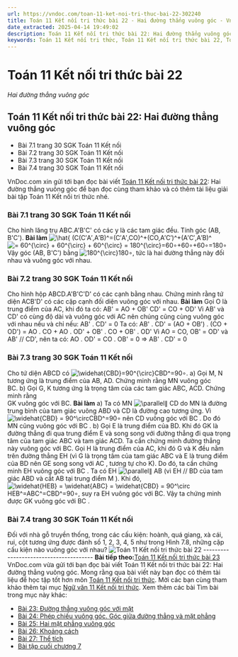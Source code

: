 ```yaml
---
url: https://vndoc.com/toan-11-ket-noi-tri-thuc-bai-22-302240
title: Toán 11 Kết nối tri thức bài 22 - Hai đường thẳng vuông góc - VnDoc.com
date_extracted: 2025-04-14 19:49:02
description: Toán 11 Kết nối tri thức bài 22: Hai đường thẳng vuông góc được VnDoc.com sưu tầm và xin gửi tới bạn đọc cùng tham khảo nhé.
keywords: Toán 11 Kết nối tri thức, Toán 11 Kết nối tri thức bài 22, Toán lớp 11 Kết nối tri thức, bài tập toán 11 Kết nối tri thức, giải sgk toán 11 Kết nối tri thức, giải toán 11 Kết nối tri thức, toán 11 KNTT, toán 11 Kết nối, toán 11, giải toán 11 Kết nối tri thức bài 22, Toán 11 Kết nối tri thức bài 22 Hai đường thẳng vuông góc, bài 22 Hai đường thẳng vuông góc, Hai đường thẳng vuông góc, giải Toán 11 Kết nối tri thức bài 22 Hai đường thẳng vuông góc
---
```


# Toán 11 Kết nối tri thức bài 22
_Hai đường thẳng vuông góc_
## Toán 11 Kết nối tri thức bài 22: Hai đường thẳng vuông góc
  * Bài 7.1 trang 30 SGK Toán 11 Kết nối
  * Bài 7.2 trang 30 SGK Toán 11 Kết nối
  * Bài 7.3 trang 30 SGK Toán 11 Kết nối
  * Bài 7.4 trang 30 SGK Toán 11 Kết nối

VnDoc.com xin gửi tới bạn đọc bài viết [Toán 11 Kết nối tri thức bài 22](<https://vndoc.com/toan-11-ket-noi-tri-thuc-bai-22-302240>): Hai đường thẳng vuông góc để bạn đọc cùng tham khảo và có thêm tài liệu giải bài tập Toán 11 Kết nối tri thức nhé.
### Bài 7.1 trang 30 SGK Toán 11 Kết nối
Cho hình lăng trụ ABC.A'B'C' có các y là các tam giác đều. Tính góc \(AB, B'C'\). 
**Bài làm**
![\\hat{ \(C](https://i.vdoc.vn/data/image/blank.png)\(C′A′,A′B\)^=\(C′A′,CO\)^+\(CO,A′C′\)^+\(A′C′,A′B\)^
![= 60^{\\circ} + 60^{\\circ} + 60^{\\circ} = 180^{\\circ}](https://i.vdoc.vn/data/image/blank.png)=60∘+60∘+60∘=180∘
Vậy góc \(AB, B'C'\) bằng ![180^{\\circ}](https://i.vdoc.vn/data/image/blank.png)180∘, tức là hai đường thẳng này đối nhau và vuông góc với nhau.
### Bài 7.2 trang 30 SGK Toán 11 Kết nối
Cho hình hộp ABCD.A'B'C'D' có các cạnh bằng nhau. Chứng minh rằng tứ diện ACB'D' có các cặp cạnh đối diện vuông góc với nhau.
**Bài làm**
Gọi O là trung điểm của AC, khi đó ta có:
AB' = AO + OB'
CD' = CO + OD'
Vì AB' và CD' có cùng độ dài và vuông góc với AC nên chúng cũng cùng vuông góc với nhau nếu và chỉ nếu:
AB' . CD' = 0
Ta có:
AB' . CD' = \(AO + OB'\) . \(CO + OD'\)
= AO . CO + AO . OD' + OB' . CO + OB' . OD'
Vì AO = CO, OB' = OD' và AB' // CD', nên ta có: AO . OD' = CO . OB' = 0
=> AB' . CD' = 0
### Bài 7.3 trang 30 SGK Toán 11 Kết nối
Cho tứ diện ABCD có ![\\widehat{CBD}=90^{\\circ}](https://i.vdoc.vn/data/image/blank.png)CBD^=90∘.
a\) Gọi M, N tương ứng là trung điểm của AB, AD. Chứng minh rằng MN vuông góc  
BC.
b\) Gọi G, K tương ứng là trọng tâm của các tam giác ABC, ACD. Chứng minh rằng  
GK vuông góc với BC.
**Bài làm**
a\) Ta có MN ![\\parallel](https://i.vdoc.vn/data/image/blank.png)∥ CD do MN là đường trung bình của tam giác vuông ABD và CD là đường cao tương ứng. Vì ![\\widehat{CBD} = 90^\\circ](https://i.vdoc.vn/data/image/blank.png)CBD^=90∘ nên CD vuông góc với BC . Do đó MN cũng vuông góc với BC .
b\) Gọi E là trung điểm của BD. Khi đó GK là đường thẳng đi qua trung điểm E và song song với đường thẳng đi qua trọng tâm của tam giác ABC và tam giác ACD. Ta cần chứng minh đường thẳng này vuông góc với BC.
Gọi H là trung điểm của AC, khi đó G và K đều nằm trên đường thẳng EH \(vì G là trọng tâm của tam giác ABC và E là trung điểm của BD nên GE song song với AC , tương tự cho K\). Do đó, ta cần chứng minh EH vuông góc với BC .
Ta có EH ![\\parallel](https://i.vdoc.vn/data/image/blank.png)∥ AB \(vì EH // BD của tam giác ABD và cắt AB tại trung điểm M \). Khi đó, ![\\widehat{HEB} = \\widehat{ABC} = \\widehat{CBD} = 90^\\circ](https://i.vdoc.vn/data/image/blank.png)HEB^=ABC^=CBD^=90∘, suy ra EH vuông góc với BC. Vậy ta chứng minh được GK vuông góc với BC .
### Bài 7.4 trang 30 SGK Toán 11 Kết nối
Đối với nhà gỗ truyền thống, trong các cấu kiện: hoành, quá giang, xà cái, rui, cột tương ứng được đánh số 1, 2, 3, 4, 5 như trong Hình 7.8, những cặp cấu kiện nào vuông góc với nhau?
![Toán 11 Kết nối tri thức bài 22](https://i.vdoc.vn/data/image/2023/07/31/toan-11-ket-noi-tri-thuc-bai-22-1.jpg)
\---------------------------------------
**Bài tiếp theo:**[Toán 11 Kết nối tri thức bài 23](<https://vndoc.com/toan-11-ket-noi-tri-thuc-bai-23-302241>)
VnDoc.com vừa gửi tới bạn đọc bài viết Toán 11 Kết nối tri thức bài 22: Hai đường thẳng vuông góc. Mong rằng qua bài viết này bạn đọc có thêm tài liệu để học tập tốt hơn môn [Toán 11 Kết nối tri thức](<https://vndoc.com/toan-11-ket-noi-tri-thuc>). Mời các bạn cùng tham khảo thêm tại mục [Ngữ văn 11 Kết nối tri thức](<https://vndoc.com/ngu-van-11-ket-noi-tri-thuc>).
Xem thêm các bài Tìm bài trong mục này khác:
  * [Bài 23: Đường thẳng vuông góc với mặt](</toan-11-ket-noi-tri-thuc-bai-23-302241>)
  * [Bài 24: Phép chiếu vuông góc. Góc giữa đường thẳng và mặt phẳng](</toan-11-ket-noi-tri-thuc-bai-24-302244>)
  * [Bài 25: Hai mặt phẳng vuông góc](</toan-11-ket-noi-tri-thuc-bai-25-302311>)
  * [Bài 26: Khoảng cách](</toan-11-ket-noi-tri-thuc-bai-26-302314>)
  * [Bài 27: Thể tích](</toan-11-ket-noi-tri-thuc-bai-27-302315>)
  * [Bài tập cuối chương 7](</toan-11-ket-noi-tri-thuc-bai-tap-cuoi-chuong-7-302318>)

